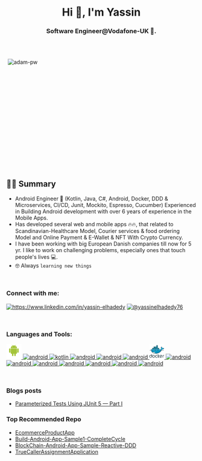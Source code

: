 <h1 align="center">Hi 👋, I'm Yassin</h1>
<h3 align="center">Software Engineer@Vodafone-UK 🤙.</h3>
<br>
<br>

<p><img align="right" src="https://github.com/abhisheknaiidu/abhisheknaiidu/blob/master/code.gif?raw=true" alt="adam-pw" width="500" height="320"/></p>

## :sassy_man:  Summary
-  Android Engineer 🦸 (Kotlin, Java, C#, Android, Docker, DDD & Microservices, CI/CD, Junit, Mockito, Espresso, Cucumber) Experienced in Building Android development with over 6 years of experience in the Mobile Apps.
-  Has developed several web and mobile apps 🔥🔥, that related to Scandinavian-Healthcare Model, Courier services & food ordering Model and Online Payment & E-Wallet & NFT With Crypto Currency.
-  I have been working with big European Danish companies till now for 5 yr. I like to work on challenging problems, especially ones that touch people's lives 💻.
- :nerd_face: Always `learning new things`

<br>
<h3 align="left">Connect with me:</h3>
<p align="left">
<a href="https://www.linkedin.com/in/yassin-elhadedy" target="blank"><img align="center" src="https://raw.githubusercontent.com/rahuldkjain/github-profile-readme-generator/master/src/images/icons/Social/linked-in-alt.svg" alt="https://www.linkedin.com/in/yassin-elhadedy" height="30" width="40" /></a>
<a href="https://medium.com/%40yassinelhadedy76" target="blank"><img align="center" src="https://img.shields.io/badge/Medium-12100E?style=for-the-badge&logo=medium&logoColor=white" alt="@yassinelhadedy76" height="30" width="40" /></a>
</p>
<br>
<h3 align="left">Languages and Tools:</h3>
<p align="left"> <a href="https://developer.android.com" target="_blank" rel="noreferrer"> <img
      src="https://raw.githubusercontent.com/devicons/devicon/master/icons/android/android-original-wordmark.svg"
      alt="android" width="40" height="40" /> </a> <a href="https://pub.dev/" target="_blank" rel="noreferrer"> <img
      src="https://www.vectorlogo.zone/logos/flutterio/flutterio-icon.svg"
      alt="android" width="40" height="40" /> </a><a href="https://kotlinlang.org" target="_blank" rel="noreferrer">
    <img src="https://www.vectorlogo.zone/logos/kotlinlang/kotlinlang-icon.svg" alt="kotlin" width="40" height="40" />
  </a> <a href="https://developer.android.com/codelabs/build-your-first-android-app" target="_blank" rel="noreferrer"> <img
      src="https://www.vectorlogo.zone/logos/java/java-vertical.svg"
      alt="android" width="40" height="40" /> </a> <a href="https://github.com/features/actions" target="_blank" rel="noreferrer"> <img
      src="https://www.svgrepo.com/show/306098/githubactions.svg"
      alt="android" width="40" height="40" /> </a> <a href="https://circleci.com" target="_blank" rel="noreferrer"> <img
      src="https://www.vectorlogo.zone/logos/circleci/circleci-icon.svg"
      alt="android" width="40" height="40" /> </a> <a href="https://www.docker.com/" target="_blank" rel="noreferrer"> <img
      src="https://raw.githubusercontent.com/devicons/devicon/master/icons/docker/docker-original-wordmark.svg"
      alt="android" width="40" height="40" /> </a> <a href="https://www.vagrantup.com/" target="_blank" rel="noreferrer"> <img
      src="https://www.vectorlogo.zone/logos/vagrantup/vagrantup-icon.svg"
      alt="android" width="40" height="40" /> </a> <a href="https://developers.google.com/ar/develop/java/quickstart" target="_blank" rel="noreferrer"> <img
      src="https://cdn.worldvectorlogo.com/logos/google-arcore.svg"
      alt="android" width="40" height="40" /> </a> <a href="https://junit.org/junit4/" target="_blank" rel="noreferrer"> <img
      src="https://plugins.jetbrains.com/files/15718/107198/icon/pluginIcon.svg"
      alt="android" width="40" height="40" /> </a> <a href="http://robolectric.org/" target="_blank" rel="noreferrer"> <img
      src="https://miro.medium.com/max/700/1*HS2LVaCO3h89VHfQ0uy3mw.png"
      alt="android" width="40" height="40" /> </a> <a href="https://cucumber.io/docs/installation/" rel="noreferrer"> <img
      src="https://static.javatpoint.com/tutorial/cucumber/images/cucumber-testing-tutorial.png"
      alt="android" width="40" height="40" /> </a> <a href="https://developer.android.com/training/testing/espresso" rel="noreferrer"> <img
      src="https://developer.android.com/images/training/testing/espresso.png"
      alt="android" width="40" height="40" /> </a>  <a href="https://www.sonarqube.org/" rel="noreferrer"> <img
      src="https://cdn.worldvectorlogo.com/logos/sonarqube.svg"
      alt="android" width="40" height="40" /> </a>
  </p>
<br>

### Blogs posts
<!-- BLOG-POST-LIST:START -->
- [Parameterized Tests Using JUnit 5 — Part I](https://medium.com/@yassinelhadedy76/parameterized-tests-using-junit-5-part-i-59d26842142a?source=user_profile---------0----------------------------)
<!-- BLOG-POST-LIST:END -->

### Top Recommended Repo
<!-- BLOG-POST-LIST:START -->
- [EcommerceProductApp](https://github.com/YassinELhadedy/EcommerceProductApp)
- [Build-Android-App-Sample1-CompleteCycle](https://github.com/YassinELhadedy/Build-Android-App-Sample1-CompleteCycle)
- [BlockChain-Android-App-Sample-Reactive-DDD](https://github.com/YassinELhadedy/BlockChain-Android-App-Sample-Reactive-DDD)
- [TrueCallerAssignmentApplication](https://github.com/YassinELhadedy/TrueCallerAssignmentApplication)
<!-- BLOG-POST-LIST:END -->
